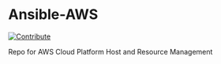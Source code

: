 # Ansible-AWS
[![Contribute](https://www.eclipse.org/che/contribute.svg)](https://devspaces.apps.hypershift.shadowman.dev/#https://github.com/shadowman-lab/Ansible-AWS)

Repo for AWS Cloud Platform Host and Resource Management
